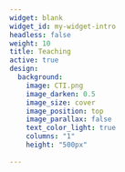```yaml
---
widget: blank
widget_id: my-widget-intro
headless: false
weight: 10
title: Teaching
active: true
design:
  background:
    image: CTI.png
    image_darken: 0.5
    image_size: cover
    image_position: top
    image_parallax: false
    text_color_light: true
    columns: "1"
    height: "500px"
    
---
```

